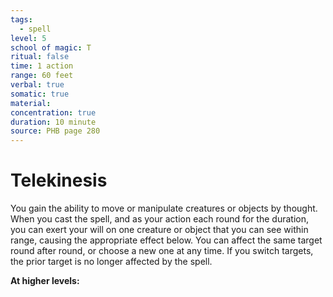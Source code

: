 ```yaml
---
tags:
  - spell
level: 5
school of magic: T
ritual: false
time: 1 action
range: 60 feet
verbal: true
somatic: true
material: 
concentration: true
duration: 10 minute
source: PHB page 280
---
```

# Telekinesis
You gain the ability to move or manipulate creatures or objects by thought. When you cast the spell, and as your action each round for the duration, you can exert your will on one creature or object that you can see within range, causing the appropriate effect below. You can affect the same target round after round, or choose a new one at any time. If you switch targets, the prior target is no longer affected by the spell.





**At higher levels:** 